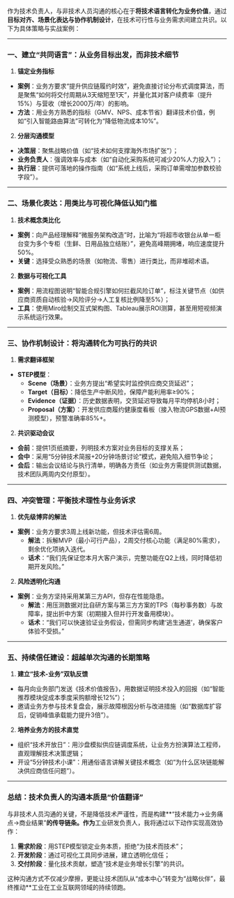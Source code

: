 作为技术负责人，与非技术人员沟通的核心在于**将技术语言转化为业务价值**，通过**目标对齐、场景化表达与协作机制设计**，在技术可行性与业务需求间建立共识。以下为具体策略与实战案例：

---

### **一、建立“共同语言”：从业务目标出发，而非技术细节**
1. **锚定业务指标**
  - **案例**：业务方要求“提升供应链履约时效”，避免直接讨论分布式调度算法，而是聚焦“如何将交付周期从3天缩短至1天”，并量化其对客户续费率（提升15%）与营收（增长2000万/年）的影响。
  - **方法**：用业务方熟悉的指标（GMV、NPS、成本节省）翻译技术价值，例如“引入智能路由算法”可转化为“降低物流成本10%”。

2. **分层沟通模型**
  - **决策层**：聚焦战略价值（如“技术如何支撑海外市场扩张”）；
  - **业务负责人**：强调效率与成本（如“自动化采购系统可减少20%人力投入”）；
  - **执行层**：提供可落地的操作指南（如“系统上线后，采购订单需增加参数校验字段”）。

---

### **二、场景化表达：用类比与可视化降低认知门槛**
1. **技术概念类比化**
  - **案例**：向产品经理解释“微服务架构改造”时，比喻为“将超市收银台从单一柜台变为多个专柜（生鲜、日用品独立结账）”，避免高峰期拥堵，响应速度提升50%。
  - **关键**：选择受众熟悉的场景（如物流、零售）进行类比，而非堆砌术语。

2. **数据与可视化工具**
  - **案例**：用流程图说明“智能合规引擎如何拦截风险订单”，标注关键节点（如供应商资质自动核验→风险评分→人工复核比例降至5%）；
  - **工具**：使用Miro绘制交互式架构图、Tableau展示ROI测算，甚至用短视频演示系统运行效果。

---

### **三、协作机制设计：将沟通转化为可执行的共识**
1. **需求翻译框架**
  - **STEP模型**：
    - **Scene（场景）**：业务方提出“希望实时监控供应商交货延迟”；
    - **Target（目标）**：降低生产中断风险，保障产能利用率≥90%；
    - **Evidence（证据）**：历史数据表明，交货延迟导致每月平均停机8小时；
    - **Proposal（方案）**：开发供应商履约健康度看板（接入物流GPS数据+AI预测模型），预警准确率85%+。

2. **共识驱动会议**
  - **会前**：提供1页纸摘要，列明技术方案对业务目标的支撑关系；
  - **会中**：采用“5分钟技术简报+20分钟场景讨论”模式，避免陷入细节争论；
  - **会后**：输出会议结论与执行清单，明确各方责任（如业务方需提供测试数据，技术团队两周内交付原型）。

---

### **四、冲突管理：平衡技术理性与业务诉求**
1. **优先级博弈的解法**
  - **案例**：业务方要求3周上线新功能，但技术评估需6周。
    - **解法**：拆解MVP（最小可行产品），2周交付核心功能（满足80%需求），剩余优化项纳入迭代。
    - **话术**：“我们先保证您本月大客户演示，完整功能在Q2上线，同时降低初期开发风险。”

2. **风险透明化沟通**
  - **案例**：业务方坚持采用某第三方API，但存在性能隐患。
    - **解法**：用压测数据对比自研方案与第三方方案的TPS（每秒事务数）与故障率，提出折中方案（初期接入但并行开发备用模块）。
    - **话术**：“我们可以快速验证业务假设，但需同步构建‘逃生通道’，确保客户体验不受损。”

---

### **五、持续信任建设：超越单次沟通的长期策略**
1. **建立“技术-业务”双轨反馈**
  - 每月向业务部门发送《技术价值报告》，用数据证明技术投入的回报（如“智能推荐模块促成本季度采购额增长12%”）；
  - 邀请业务方参与技术复盘会，展示故障根因分析与改进措施（如“数据库扩容后，促销峰值承载能力提升3倍”）。

2. **培养业务方的技术直觉**
  - 组织“技术开放日”：用沙盘模拟供应链调度系统，让业务方扮演算法工程师，直观理解技术决策逻辑；
  - 开设“5分钟技术小课”：用通俗语言讲解关键技术概念（如“为什么区块链能解决供应商信任问题”）。

---

### **总结：技术负责人的沟通本质是“价值翻译”**
与非技术人员沟通的关键，不是降低技术严谨性，而是构建**“技术能力→业务痛点→商业结果”**的传导链条。作为**工业研发负责人，我将通过以下动作实现高效协作：
1. **需求阶段**：用STEP模型锁定业务本质，拒绝“为技术而技术”；
2. **开发阶段**：通过可视化工具同步进展，建立透明化信任；
3. **交付阶段**：量化技术贡献，塑造“技术是业务增长引擎”的共识。

这种沟通方式不仅减少摩擦，更能让技术团队从“成本中心”转变为“战略伙伴”，最终推动**工业在工业互联网领域的持续领跑。